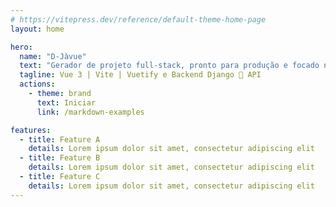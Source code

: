 ```yaml
---
# https://vitepress.dev/reference/default-theme-home-page
layout: home

hero:
  name: "D-Jàvue"
  text: "Gerador de projeto full-stack, pronto para produção e focado na produtividade ⚡"
  tagline: Vue 3 | Vite | Vuetify e Backend Django 🦄 API
  actions:
    - theme: brand
      text: Iniciar
      link: /markdown-examples

features:
  - title: Feature A
    details: Lorem ipsum dolor sit amet, consectetur adipiscing elit
  - title: Feature B
    details: Lorem ipsum dolor sit amet, consectetur adipiscing elit
  - title: Feature C
    details: Lorem ipsum dolor sit amet, consectetur adipiscing elit
---
```


